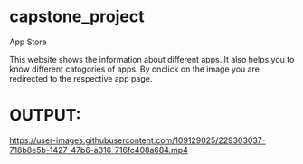 # capstone_project
App Store

This website shows the information about different apps. It also helps you to know different catogories of apps.
By onclick on the image you are redirected to the respective app page.

#  OUTPUT:



https://user-images.githubusercontent.com/109129025/229303037-718b8e5b-1427-47b6-a316-716fc408a684.mp4


